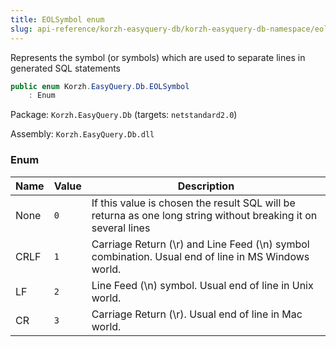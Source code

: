 ```yaml
---
title: EOLSymbol enum
slug: api-reference/korzh-easyquery-db/korzh-easyquery-db-namespace/eolsymbol-enum
---
```


Represents the symbol (or symbols) which are used to separate lines in generated SQL statements
```csharp
public enum Korzh.EasyQuery.Db.EOLSymbol
    : Enum

```
Package: `Korzh.EasyQuery.Db` (targets: `netstandard2.0`)

Assembly: `Korzh.EasyQuery.Db.dll`

### Enum

| Name | Value | Description | 
| --- | --- | --- | 
| None | `0` | If this value is chosen the result SQL will be returna as one long string without breaking it on several lines | 
| CRLF | `1` | Carriage Return (\r) and Line Feed (\n) symbol combination. Usual end of line in MS Windows world. | 
| LF | `2` | Line Feed (\n) symbol. Usual end of line in Unix world. | 
| CR | `3` | Carriage Return (\r). Usual end of line in Mac world. |